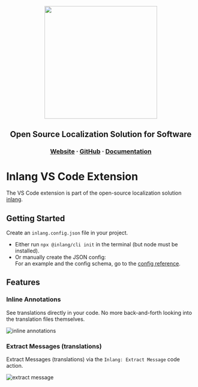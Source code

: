 <div>
    <p align="center">
        <img width="300" src="https://raw.githubusercontent.com/inlang/inlang/main/apps/vs-code-extension/assets/readme-logo.png"/>
    </p>
    <h2 align="center">
        Open Source Localization Solution for Software
    </h2>
    <h3 align="center">
        <a href="https://inlang.dev" target="_blank">Website</a> · <a href="https://github.com/inlang/inlang" target="_blank">GitHub</a> · <a href="https://inlang.dev/docs/intro" target="_blank">Documentation</a> 
    </h3>
</div>

# Inlang VS Code Extension

The VS Code extension is part of the open-source localization solution [inlang](https://www.inlang.dev/).

## Getting Started

Create an `inlang.config.json` file in your project.

- Either run `npx @inlang/cli init` in the terminal (but node must be installed).
- Or manually create the JSON config:  
  For an example and the config schema, go to the [config reference](https://inlang.dev/docs/reference/config).

## Features

### Inline Annotations

See translations directly in your code. No more back-and-forth looking into the translation files themselves.

![inline annotations](https://raw.githubusercontent.com/inlang/inlang/main/apps/vs-code-extension/assets/inline-annotation.png)

### Extract Messages (translations)

Extract Messages (translations) via the `Inlang: Extract Message` code action.

![extract message](https://raw.githubusercontent.com/inlang/inlang/main/apps/vs-code-extension/assets/extract-pattern.gif)
